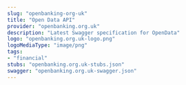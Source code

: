 ```yaml
---
slug: "openbanking-org-uk"
title: "Open Data API"
provider: "openbanking.org.uk"
description: "Latest Swagger specification for OpenData"
logo: "openbanking.org.uk-logo.png"
logoMediaType: "image/png"
tags:
- "financial"
stubs: "openbanking.org.uk-stubs.json"
swagger: "openbanking.org.uk-swagger.json"
---
```

